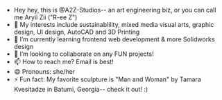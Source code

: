 -  Hey hey, this is @A2Z-Studios-- an art engineering biz, or you can call me Aryii Zii ("R-ee Z")
- 👀 My interests include sustainablility, mixed media visual arts, graphic design, UI design, AutoCAD and 3D Printing
- 🌱 I’m currently learning frontend web development & more Solidworks design
- 💞️ I’m looking to collaborate on any FUN projects! 
- 📫 How to reach me? Email is best! 
- 😄 Pronouns: she/her
- ⚡ Fun fact: My favorite sculpture is "Man and Woman" by Tamara Kvesitadze in Batumi, Georgia-- check it out! :)

<!---
A2Z-Studios/A2Z-Studios is a ✨ special ✨ repository because its `README.md` (this file) appears on your GitHub profile.
You can click the Preview link to take a look at your changes.
--->

